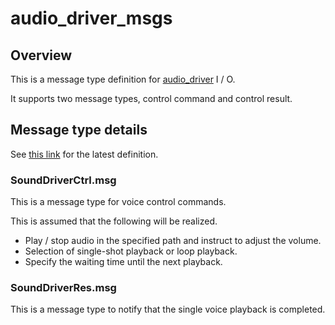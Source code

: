 # audio_driver_msgs

## Overview
This is a message type definition for [audio_driver](https://github.com/eve-autonomy/audio_driver) I / O.

It supports two message types, control command and control result.

## Message type details
See [this link](/msg) for the latest definition.

### SoundDriverCtrl.msg

This is a message type for voice control commands.

This is assumed that the following will be realized.
- Play / stop audio in the specified path and instruct to adjust the volume.
- Selection of single-shot playback or loop playback.
- Specify the waiting time until the next playback.

### SoundDriverRes.msg

This is a message type to notify that the single voice playback is completed.
